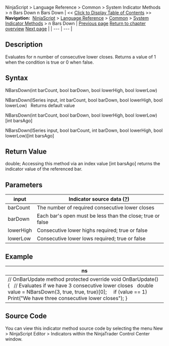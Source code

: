 ﻿
NinjaScript > Language Reference > Common > System Indicator Methods > n Bars Down
n Bars Down
| << [Click to Display Table of Contents](n_bars_down.md) >> **Navigation:**     [NinjaScript](ninjascript.md) > [Language Reference](language_reference_wip.md) > [Common](common.md) > [System Indicator Methods](indicators.md) > n Bars Down | [Previous page](net_change_display.md) [Return to chapter overview](indicators.md) [Next page](n_bars_up.md) |
| --- | --- |
## Description
Evaluates for n number of consecutive lower closes. Returns a value of 1 when the condition is true or 0 when false.

## Syntax
NBarsDown(int barCount, bool barDown, bool lowerHigh, bool lowerLow)  

NBarsDown(ISeries<double> input, int barCount, bool barDown, bool lowerHigh, bool lowerLow)
 
Returns default value  

NBarsDown(int barCount, bool barDown, bool lowerHigh, bool lowerLow)[int barsAgo]  

NBarsDown(ISeries<double> input, bool barCount, int barDown, bool lowerHigh, bool lowerLow)[int barsAgo]

## Return Value
double; Accessing this method via an index value [int barsAgo] returns the indicator value of the referenced bar.

## Parameters
| input | Indicator source data ([?](valid_input_data_for_indicator.md)) |
| --- | --- |
| barCount | The number of required consecutive lower closes |
| barDown | Each bar's open must be less than the close; true or false |
| lowerHigh | Consecutive lower highs required; true or false |
| lowerLow | Consecutive lower lows required; true or false |

## Example
| ns |
| --- |
| // OnBarUpdate method protected override void OnBarUpdate() {    // Evaluates if we have 3 consecutive lower closes    double value = NBarsDown(3, true, true, true)[0];      if (value == 1)        Print("We have three consecutive lower closes"); } |

## Source Code
You can view this indicator method source code by selecting the menu New > NinjaScript Editor > Indicators within the NinjaTrader Control Center window.
